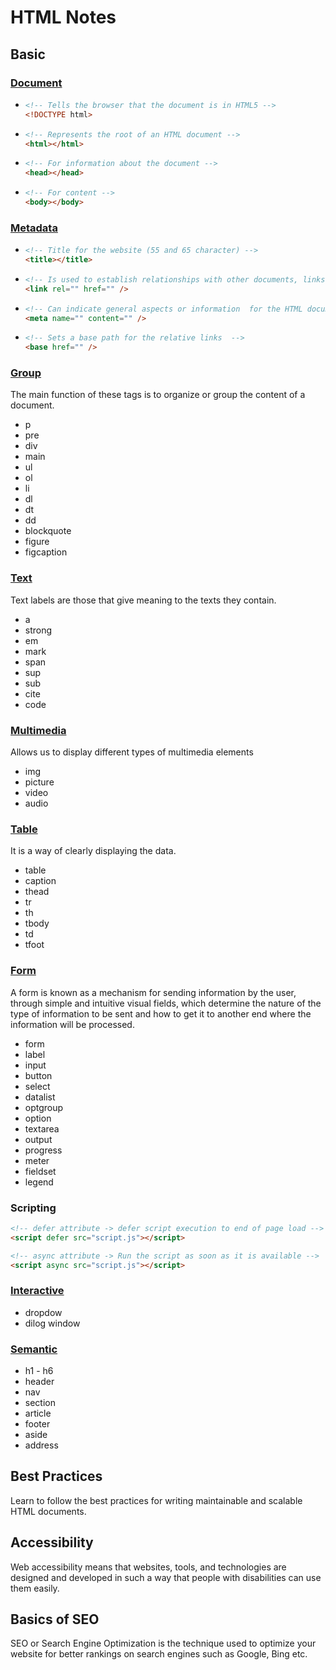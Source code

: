 # HTML Notes

## Basic

### [Document](/HTML/document.html)

- ```html
  <!-- Tells the browser that the document is in HTML5 -->
  <!DOCTYPE html>
  ```
- ```html
  <!-- Represents the root of an HTML document -->
  <html></html>
  ```
- ```html
  <!-- For information about the document -->
  <head></head>
  ```
- ```html
  <!-- For content -->
  <body></body>
  ```

### [Metadata](/HTML/metadata.html)

- ```html
  <!-- Title for the website (55 and 65 character) -->
  <title></title>
  ```
- ```html
  <!-- Is used to establish relationships with other documents, links or files. -->
  <link rel="" href="" />
  ```
- ```html
  <!-- Can indicate general aspects or information  for the HTML document to take into account. -->
  <meta name="" content="" />
  ```
- ```html
  <!-- Sets a base path for the relative links  -->
  <base href="" />
  ```

### [Group](/HTML/group.html)

The main function of these tags is to organize or group the content of a document.

- p
- pre
- div
- main
- ul
- ol
- li
- dl
- dt
- dd
- blockquote
- figure
- figcaption

### [Text](/HTML/text.html)

Text labels are those that give meaning to the texts they contain.

- a
- strong
- em
- mark
- span
- sup
- sub
- cite
- code

### [Multimedia](/HTML/multimedia.html)

Allows us to display different types of multimedia elements

- img
- picture
- video
- audio

### [Table](/HTML/table.html)

It is a way of clearly displaying the data.

- table
- caption
- thead
- tr
- th
- tbody
- td
- tfoot

### [Form](/HTML/form.html)

A form is known as a mechanism for sending information by the user, through simple and intuitive visual fields, which determine the nature of the type of information to be sent and how to get it to another end where the information will be processed.

- form
- label
- input
- button
- select
- datalist
- optgroup
- option
- textarea
- output
- progress
- meter
- fieldset
- legend

### Scripting

```html
<!-- defer attribute -> defer script execution to end of page load -->
<script defer src="script.js"></script>

<!-- async attribute -> Run the script as soon as it is available -->
<script async src="script.js"></script>
```

### [Interactive](/HTML/interactive.html)

- dropdow
- dilog window

### [Semantic](/HTML/semaintic.html)

- h1 - h6
- header
- nav
- section
- article
- footer
- aside
- address

## Best Practices

Learn to follow the best practices for writing maintainable and scalable HTML documents.

## Accessibility

Web accessibility means that websites, tools, and technologies are designed and developed in such a way that people with disabilities can use them easily.

## Basics of SEO

SEO or Search Engine Optimization is the technique used to optimize your website for better rankings on search engines such as Google, Bing etc.
